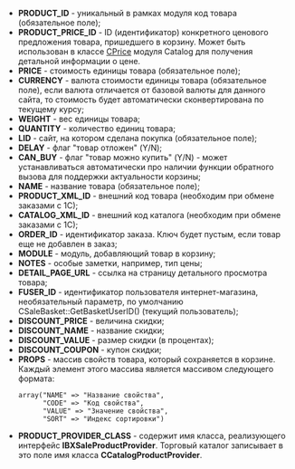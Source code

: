 <ul> 			 
          <li><b>PRODUCT_ID</b> - уникальный в рамках модуля код товара (обязательное поле);</li>
          <li><b>PRODUCT_PRICE_ID</b> - ID (идентификатор) конкретного ценового предложения товара, пришедшего в корзину. Может быть использован в классе <a href="/api_help/catalog/classes/cprice/index.php">CPrice</a> модуля Catalog для получения детальной информации о цене.</li>
          <li> 		<b> 	 PRICE</b> - стоимость единицы товара (обязательное поле);</li>
          <li><b>CURRENCY</b> - валюта стоимости единицы товара (обязательное поле), если валюта отличается от базовой валюты для данного сайта, то стоимость будет автоматически сконвертирована по текущему курсу;</li>
          <li><b>WEIGHT</b> - вес единицы товара;</li>
          <li><b>QUANTITY</b> - количество единиц товара;</li>
          <li><b>LID</b> - сайт, на котором сделана покупка (обязательное поле);</li>
          <li><b>DELAY</b> - флаг "товар отложен" (Y/N);</li>
          <li><b>CAN_BUY</b> - флаг "товар можно купить" (Y/N) - может устанавливаться автоматически про наличии функции обратного вызова для поддержки актуальности корзины;</li>
          <li><b>NAME</b> - название товара (обязательное поле);</li>
          <li><b>PRODUCT_XML_ID</b> - внешний код товара (необходим при обмене заказами с 1С);</li>
          <li><b>CATALOG_XML_ID</b> - внешний код каталога (необходим при обмене заказами с 1С);</li>
          <li><b>ORDER_ID</b> - идентификатор заказа. Ключ будет пустым, если товар еще не добавлен в заказ;</li>
          <li><b>MODULE</b> - модуль, добавляющий товар в корзину;</li>
          <li><b>NOTES</b> - особые заметки, например, тип цены;</li>
          <li><b>DETAIL_PAGE_URL</b> - ссылка на страницу детального просмотра товара;</li>
          <li><b>FUSER_ID</b> - идентификатор пользователя интернет-магазина, необязательный параметр, по умолчанию CSaleBasket::GetBasketUserID() (текущий пользователь);</li>
          <li><b>DISCOUNT_PRICE</b> - величина скидки;</li>
          <li><b>DISCOUNT_NAME</b> - название скидки;</li>
          <li><b>DISCOUNT_VALUE</b> - размер скидки (в процентах);</li>
          <li><b>DISCOUNT_COUPON</b> - купон скидки;</li>
          <li><b>PROPS</b> - массив свойств товара, который сохраняется в корзине. Каждый элемент этого массива является массивом следующего формата: 		 
            <pre class="syntax hljs php" data-initialized="true" data-gclp-id="1"><code class=" hljs "><span class="hljs-keyword"><span class="hljs-keyword">array</span></span>(<span class="hljs-string"><span class="hljs-string">"NAME"</span></span> =&gt; <span class="hljs-string"><span class="hljs-string">"Название свойства"</span></span>,
      <span class="hljs-string"><span class="hljs-string">"CODE"</span></span> =&gt; <span class="hljs-string"><span class="hljs-string">"Код свойства"</span></span>, 
      <span class="hljs-string"><span class="hljs-string">"VALUE"</span></span> =&gt; <span class="hljs-string"><span class="hljs-string">"Значение свойства"</span></span>, 
      <span class="hljs-string"><span class="hljs-string">"SORT"</span></span> =&gt; <span class="hljs-string"><span class="hljs-string">"Индекс сортировки"</span></span>)</code></pre>
           </li>
          <li><b>PRODUCT_PROVIDER_CLASS</b> - содержит имя класса, реализующего интерфейс <b> IBXSaleProductProvider</b>. Торговый каталог записывает в это поле имя класса <b>CCatalogProductProvider</b>.</li>
</ul>
